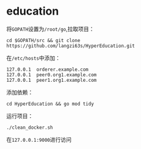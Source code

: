 # education
将`GOPATH`设置为`/root/go`,拉取项目：
```
cd $GOPATH/src && git clone https://github.com/langzi63s/HyperEducation.git
```
在`/etc/hosts`中添加：
```
127.0.0.1  orderer.example.com
127.0.0.1  peer0.org1.example.com
127.0.0.1  peer1.org1.example.com
```
添加依赖：
```
cd HyperEducation && go mod tidy
```
运行项目：
```
./clean_docker.sh
```
在`127.0.0.1:9000`进行访问
